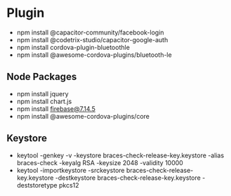 # Plugin

- npm install @capacitor-community/facebook-login
- npm install @codetrix-studio/capacitor-google-auth
- npm install cordova-plugin-bluetoothle
- npm install @awesome-cordova-plugins/bluetooth-le

## Node Packages

- npm install jquery
- npm install chart.js
- npm install firebase@7.14.5
- npm install @awesome-cordova-plugins/core

## Keystore

- keytool -genkey -v -keystore braces-check-release-key.keystore -alias braces-check -keyalg RSA -keysize 2048 -validity 10000
- keytool -importkeystore -srckeystore braces-check-release-key.keystore -destkeystore braces-check-release-key.keystore -deststoretype pkcs12
